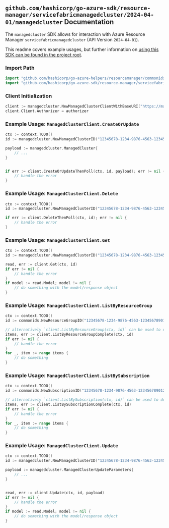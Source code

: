 
## `github.com/hashicorp/go-azure-sdk/resource-manager/servicefabricmanagedcluster/2024-04-01/managedcluster` Documentation

The `managedcluster` SDK allows for interaction with Azure Resource Manager `servicefabricmanagedcluster` (API Version `2024-04-01`).

This readme covers example usages, but further information on [using this SDK can be found in the project root](https://github.com/hashicorp/go-azure-sdk/tree/main/docs).

### Import Path

```go
import "github.com/hashicorp/go-azure-helpers/resourcemanager/commonids"
import "github.com/hashicorp/go-azure-sdk/resource-manager/servicefabricmanagedcluster/2024-04-01/managedcluster"
```


### Client Initialization

```go
client := managedcluster.NewManagedClusterClientWithBaseURI("https://management.azure.com")
client.Client.Authorizer = authorizer
```


### Example Usage: `ManagedClusterClient.CreateOrUpdate`

```go
ctx := context.TODO()
id := managedcluster.NewManagedClusterID("12345678-1234-9876-4563-123456789012", "example-resource-group", "managedClusterName")

payload := managedcluster.ManagedCluster{
	// ...
}


if err := client.CreateOrUpdateThenPoll(ctx, id, payload); err != nil {
	// handle the error
}
```


### Example Usage: `ManagedClusterClient.Delete`

```go
ctx := context.TODO()
id := managedcluster.NewManagedClusterID("12345678-1234-9876-4563-123456789012", "example-resource-group", "managedClusterName")

if err := client.DeleteThenPoll(ctx, id); err != nil {
	// handle the error
}
```


### Example Usage: `ManagedClusterClient.Get`

```go
ctx := context.TODO()
id := managedcluster.NewManagedClusterID("12345678-1234-9876-4563-123456789012", "example-resource-group", "managedClusterName")

read, err := client.Get(ctx, id)
if err != nil {
	// handle the error
}
if model := read.Model; model != nil {
	// do something with the model/response object
}
```


### Example Usage: `ManagedClusterClient.ListByResourceGroup`

```go
ctx := context.TODO()
id := commonids.NewResourceGroupID("12345678-1234-9876-4563-123456789012", "example-resource-group")

// alternatively `client.ListByResourceGroup(ctx, id)` can be used to do batched pagination
items, err := client.ListByResourceGroupComplete(ctx, id)
if err != nil {
	// handle the error
}
for _, item := range items {
	// do something
}
```


### Example Usage: `ManagedClusterClient.ListBySubscription`

```go
ctx := context.TODO()
id := commonids.NewSubscriptionID("12345678-1234-9876-4563-123456789012")

// alternatively `client.ListBySubscription(ctx, id)` can be used to do batched pagination
items, err := client.ListBySubscriptionComplete(ctx, id)
if err != nil {
	// handle the error
}
for _, item := range items {
	// do something
}
```


### Example Usage: `ManagedClusterClient.Update`

```go
ctx := context.TODO()
id := managedcluster.NewManagedClusterID("12345678-1234-9876-4563-123456789012", "example-resource-group", "managedClusterName")

payload := managedcluster.ManagedClusterUpdateParameters{
	// ...
}


read, err := client.Update(ctx, id, payload)
if err != nil {
	// handle the error
}
if model := read.Model; model != nil {
	// do something with the model/response object
}
```
